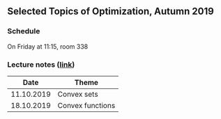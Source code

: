## Selected Topics of Optimization, Autumn 2019

### Schedule

On Friday at 11:15, room 338

### Lecture notes ([link](./autumn-2019/notes/main.pdf))

**Date** | **Theme**
---- | -----
11.10.2019 | Convex sets
18.10.2019 | Convex functions